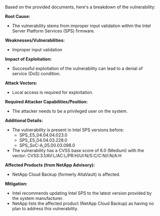 Based on the provided documents, here's a breakdown of the vulnerability:

**Root Cause:**
- The vulnerability stems from improper input validation within the Intel Server Platform Services (SPS) firmware.

**Weaknesses/Vulnerabilities:**
- Improper input validation

**Impact of Exploitation:**
- Successful exploitation of the vulnerability can lead to a denial of service (DoS) condition.

**Attack Vectors:**
- Local access is required for exploitation.

**Required Attacker Capabilities/Position:**
- The attacker needs to be a privileged user on the system.

**Additional Details:**
- The vulnerability is present in Intel SPS versions before:
    - SPS\_E5\_04.04.04.023.0
    - SPS\_E5\_04.04.03.228.0
    - SPS\_SoC-A\_05.00.03.098.0
- The vulnerability has a CVSS base score of 6.0 (Medium) with the vector: CVSS:3.1/AV:L/AC:L/PR:H/UI:N/S:C/C:N/I:N/A:H

**Affected Products (from NetApp Advisory):**
-  NetApp Cloud Backup (formerly AltaVault) is affected.

**Mitigation:**
- Intel recommends updating Intel SPS to the latest version provided by the system manufacturer.
- NetApp lists the affected product (NetApp Cloud Backup) as having no plan to address this vulnerability.